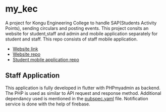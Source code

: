 # my_kec

A project for Kongu Engineering College to handle SAP(Students Activity Points), sending circulars and posting events.
This project consits an website for student,staff and admin and mobile application separately for student and staff.
This repo consists of staff mobile application.

- [Website link](https://mykec.kongu.edu/)
- [Website repo](https://mykec.kongu.edu/)
- [Student mobile application repo](https://www.google.com)

## Staff Application

This application is fully developed in flutter with PHPmyadmin as backend. The PHP is used as similar to API request and response method.
Additional dependancy used is mentioned in the [pubspec.yaml](https://github.com/Kishore-2572/my-kec/blob/master/pubspec.yaml) file.
Notification service is done with the help of firebase.


